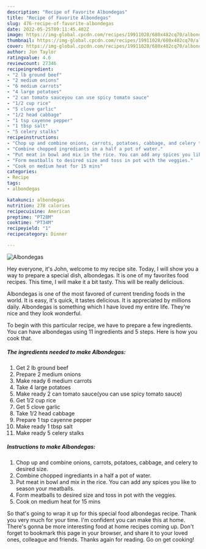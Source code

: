 ```yaml
---
description: "Recipe of Favorite Albondegas"
title: "Recipe of Favorite Albondegas"
slug: 476-recipe-of-favorite-albondegas
date: 2022-05-25T09:11:45.402Z
image: https://img-global.cpcdn.com/recipes/19911028/680x482cq70/albondegas-recipe-main-photo.jpg
thumbnail: https://img-global.cpcdn.com/recipes/19911028/680x482cq70/albondegas-recipe-main-photo.jpg
cover: https://img-global.cpcdn.com/recipes/19911028/680x482cq70/albondegas-recipe-main-photo.jpg
author: Jon Taylor
ratingvalue: 4.6
reviewcount: 27346
recipeingredient:
- "2 lb ground beef"
- "2 medium onions"
- "6 medium carrots"
- "4 large potatoes"
- "2 can tomato sauceyou can use spicy tomato sauce"
- "1/2 cup rice"
- "5 clove garlic"
- "1/2 head cabbage"
- "1 tsp cayenne pepper"
- "1 tbsp salt"
- "5 celery stalks"
recipeinstructions:
- "Chop up and combine onions, carrots, potatoes, cabbage, and celery to desired size."
- "Combine chopped ingrediants in a half a pot of water."
- "Put meat in bowl and mix in the rice. You can add any spices you like to season your meatballs."
- "Form meatballs to desired size and toss in pot with the veggies."
- "Cook on medium heat for 15 mins"
categories:
- Recipe
tags:
- albondegas

katakunci: albondegas 
nutrition: 278 calories
recipecuisine: American
preptime: "PT28M"
cooktime: "PT34M"
recipeyield: "1"
recipecategory: Dinner

---
```



![Albondegas](https://img-global.cpcdn.com/recipes/19911028/680x482cq70/albondegas-recipe-main-photo.jpg)

Hey everyone, it's John, welcome to my recipe site. Today, I will show you a way to prepare a special dish, albondegas. It is one of my favorites food recipes. This time, I will make it a bit tasty. This will be really delicious.

Albondegas is one of the most favored of current trending foods in the world. It is easy, it's quick, it tastes delicious. It is appreciated by millions daily. Albondegas is something which I have loved my entire life. They're nice and they look wonderful.




To begin with this particular recipe, we have to prepare a few ingredients. You can have albondegas using 11 ingredients and 5 steps. Here is how you cook that.

<!--inarticleads1-->

##### The ingredients needed to make Albondegas:

1. Get 2 lb ground beef
1. Prepare 2 medium onions
1. Make ready 6 medium carrots
1. Take 4 large potatoes
1. Make ready 2 can tomato sauce(you can use spicy tomato sauce)
1. Get 1/2 cup rice
1. Get 5 clove garlic
1. Take 1/2 head cabbage
1. Prepare 1 tsp cayenne pepper
1. Make ready 1 tbsp salt
1. Make ready 5 celery stalks




<!--inarticleads2-->

##### Instructions to make Albondegas:

1. Chop up and combine onions, carrots, potatoes, cabbage, and celery to desired size.
1. Combine chopped ingrediants in a half a pot of water.
1. Put meat in bowl and mix in the rice. You can add any spices you like to season your meatballs.
1. Form meatballs to desired size and toss in pot with the veggies.
1. Cook on medium heat for 15 mins




So that's going to wrap it up for this special food albondegas recipe. Thank you very much for your time. I'm confident you can make this at home. There's gonna be more interesting food at home recipes coming up. Don't forget to bookmark this page in your browser, and share it to your loved ones, colleague and friends. Thanks again for reading. Go on get cooking!
